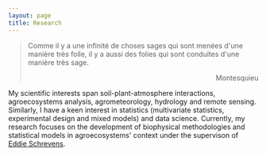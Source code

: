 ```yaml
---
layout: page
title: Research
---
```


> 
> Comme il y a une infinité de choses sages qui sont menées d'une manière très folle, il y a aussi des folies qui sont conduites d'une manière très sage.
> <div style="text-align: right"> Montesquieu </div>

My scientific interests span soil-plant-atmosphere interactions, agroecosystems analysis, agrometeorology, hydrology and remote sensing. Similarly, I have a keen interest in statistics (multivariate statistics, experimental design and mixed models) and data science. Currently, my research focuses on the development of biophysical methodologies and statistical models in agroecosystems' context under the supervison of [Eddie Schrevens](https://www.kuleuven.be/wieiswie/en/person/00009933).


